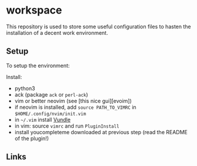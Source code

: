 # workspace

This repository is used to store some useful configuration files to hasten the
installation of a decent work environment.

## Setup

To setup the environment:

Install:
  * python3
  * ack (package `ack` or `perl-ack`)
  * vim or better neovim (see [this nice gui][evoim])
  * if neovim is installed, add `source PATH_TO_VIMRC` in
    `$HOME/.config/nvim/init.vim`
  * in `~/.vim` install [Vundle][vundle]
  * in vim: source `vimrc` and run `PluginInstall`
  * install youcompleteme downloaded at previous step (read the README of the
    plugin!)

## Links

[vundle]: https://github.com/VundleVim/Vundle.vim
[eovim]: https://github.com/jeanguyomarch/eovim
